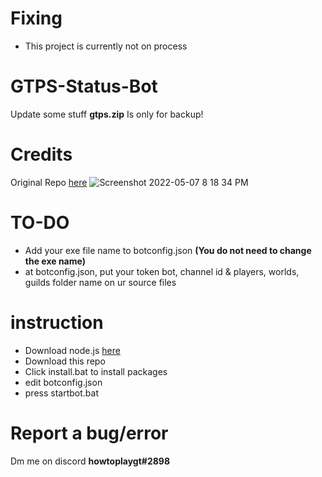 # Fixing 
- This project is currently not on process

# GTPS-Status-Bot
Update some stuff
**gtps.zip** Is only for backup!

# Credits
Original Repo [here](https://github.com/ClayneID/GTPS-Server-Status-Bot)
![Screenshot 2022-05-07 8 18 34 PM](https://user-images.githubusercontent.com/98792233/167254103-1e87acd2-2f26-4340-bace-6277490914ca.png)


# TO-DO
- Add your exe file name to botconfig.json **(You do not need to change the exe name)**
- at botconfig.json, put your token bot, channel id & players, worlds, guilds folder name on ur source files

# instruction
- Download node.js [here](https://nodejs.org/en/download/)
- Download this repo
- Click install.bat to install packages
- edit botconfig.json
- press startbot.bat

# Report a bug/error
Dm me on discord **howtoplaygt#2898**

